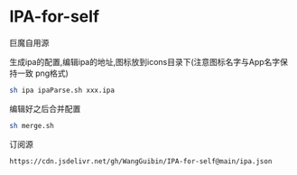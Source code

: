 # IPA-for-self
巨魔自用源

生成ipa的配置,编辑ipa的地址,图标放到icons目录下(注意图标名字与App名字保持一致 png格式)

```bash
sh ipa ipaParse.sh xxx.ipa 

```

编辑好之后合并配置

```bash
sh merge.sh
```

订阅源

```bash
https://cdn.jsdelivr.net/gh/WangGuibin/IPA-for-self@main/ipa.json
```